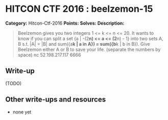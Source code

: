 # HITCON CTF 2016 : beelzemon-15

**Category:** Hitcon-Ctf-2016
**Points:** 
**Solves:** 
**Description:**

> Beelzemon gives you two integers 1 <= k <= n <= 20. It wants to know if you can split a set {a | -(2**n) <= a <= (2**n) - 1} into two sets A, B s.t. |A| = |B| and sum({a**k | a in A}) = sum({b**k | b in B}). Give Beelzemon either A or B to save your life. (separate the numbers by space) nc 52.198.217.117 6666


## Write-up

(TODO)

## Other write-ups and resources

* none yet
